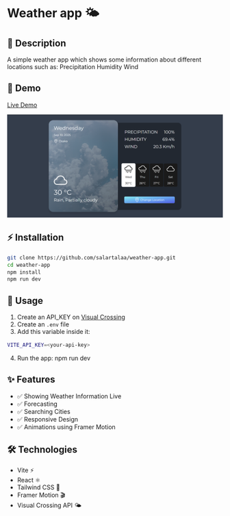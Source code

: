 # Weather app 🌤

## 📖 Description

A simple weather app which shows some information about different locations
such as:
Precipitation
Humidity
Wind

## 🔗 Demo

[Live Demo](https://salartalaa.github.io/weather-app)

![Screenshot](src/assets/screenshot-for-readme.png)

## ⚡ Installation

```bash
git clone https://github.com/salartalaa/weather-app.git
cd weather-app
npm install
npm run dev
```

## 📌 Usage

1. Create an API_KEY on [Visual Crossing](https://www.visualcrossing.com/weather-api)
2. Create an `.env` file
3. Add this variable inside it:

```bash
VITE_API_KEY=<your-api-key>

```

4. Run the app:
   npm run dev

## ✨ Features

- ✅ Showing Weather Information Live
- ✅ Forecasting
- ✅ Searching Cities
- ✅ Responsive Design
- ✅ Animations using Framer Motion

## 🛠️ Technologies

- Vite ⚡
- React ⚛️
- Tailwind CSS 🎨
- Framer Motion 🎬
- Visual Crossing API 🌤️
